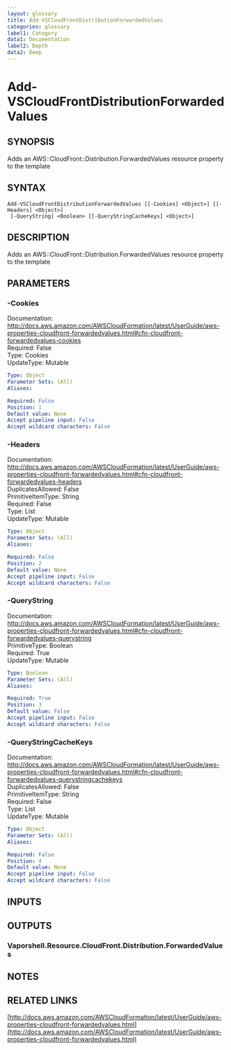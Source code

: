 ```yaml
---
layout: glossary
title: Add-VSCloudFrontDistributionForwardedValues
categories: glossary
label1: Category
data1: Documentation
label2: Depth
data2: Deep
---
```


# Add-VSCloudFrontDistributionForwardedValues

## SYNOPSIS
Adds an AWS::CloudFront::Distribution.ForwardedValues resource property to the template

## SYNTAX

```
Add-VSCloudFrontDistributionForwardedValues [[-Cookies] <Object>] [[-Headers] <Object>]
 [-QueryString] <Boolean> [[-QueryStringCacheKeys] <Object>]
```

## DESCRIPTION
Adds an AWS::CloudFront::Distribution.ForwardedValues resource property to the template

## PARAMETERS

### -Cookies
Documentation: http://docs.aws.amazon.com/AWSCloudFormation/latest/UserGuide/aws-properties-cloudfront-forwardedvalues.html#cfn-cloudfront-forwardedvalues-cookies    
Required: False    
Type: Cookies    
UpdateType: Mutable

```yaml
Type: Object
Parameter Sets: (All)
Aliases: 

Required: False
Position: 1
Default value: None
Accept pipeline input: False
Accept wildcard characters: False
```

### -Headers
Documentation: http://docs.aws.amazon.com/AWSCloudFormation/latest/UserGuide/aws-properties-cloudfront-forwardedvalues.html#cfn-cloudfront-forwardedvalues-headers    
DuplicatesAllowed: False    
PrimitiveItemType: String    
Required: False    
Type: List    
UpdateType: Mutable

```yaml
Type: Object
Parameter Sets: (All)
Aliases: 

Required: False
Position: 2
Default value: None
Accept pipeline input: False
Accept wildcard characters: False
```

### -QueryString
Documentation: http://docs.aws.amazon.com/AWSCloudFormation/latest/UserGuide/aws-properties-cloudfront-forwardedvalues.html#cfn-cloudfront-forwardedvalues-querystring    
PrimitiveType: Boolean    
Required: True    
UpdateType: Mutable

```yaml
Type: Boolean
Parameter Sets: (All)
Aliases: 

Required: True
Position: 3
Default value: False
Accept pipeline input: False
Accept wildcard characters: False
```

### -QueryStringCacheKeys
Documentation: http://docs.aws.amazon.com/AWSCloudFormation/latest/UserGuide/aws-properties-cloudfront-forwardedvalues.html#cfn-cloudfront-forwardedvalues-querystringcachekeys    
DuplicatesAllowed: False    
PrimitiveItemType: String    
Required: False    
Type: List    
UpdateType: Mutable

```yaml
Type: Object
Parameter Sets: (All)
Aliases: 

Required: False
Position: 4
Default value: None
Accept pipeline input: False
Accept wildcard characters: False
```

## INPUTS

## OUTPUTS

### Vaporshell.Resource.CloudFront.Distribution.ForwardedValues

## NOTES

## RELATED LINKS

[http://docs.aws.amazon.com/AWSCloudFormation/latest/UserGuide/aws-properties-cloudfront-forwardedvalues.html](http://docs.aws.amazon.com/AWSCloudFormation/latest/UserGuide/aws-properties-cloudfront-forwardedvalues.html)

